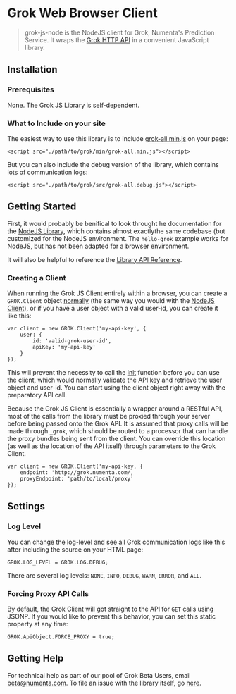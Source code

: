 Grok Web Browser Client
==================

> grok-js-node is the NodeJS client for Grok, Numenta's Prediction Service. It wraps the [Grok HTTP API](http://grok.numenta.com/resources) in a convenient JavaScript library.

Installation
------------

### Prerequisites

None. The Grok JS Library is self-dependent.

### What to Include on your site

The easiest way to use this library is to include [grok-all.min.js](min/grok-all.min.js) on your page:

    <script src="./path/to/grok/min/grok-all.min.js"></script>

But you can also include the debug version of the library, which contains lots of communication logs:

    <script src="./path/to/grok/src/grok-all.debug.js"></script>


Getting Started
---------------

First, it would probably be benifical to look throught he documentation for the [NodeJS Library](http://github.com/numenta/grok-js-node), which contains almost exactlythe same codebase (but customized for the NodeJS environment. The `hello-grok` example works for NodeJS, but has not been adapted for a browser environment.

It will also be helpful to reference the [Library API Reference](http://numenta.github.com/grok-js/).

### Creating a Client

When running the Grok JS Client entirely within a browser, you can create a `GROK.Client` object [normally](http://numenta.github.com/grok-js/symbols/GROK.Client.html) (the same way you would with the [NodeJS Client](http://github.com/numenta.com/grok-js-node)), or if you have a user object with a valid user-id, you can create it like this:

    var client = new GROK.Client('my-api-key', {
        user: {
            id: 'valid-grok-user-id',
            apiKey: 'my-api-key'
        }
    });

This will prevent the necessity to call the [init](http://numenta.github.com/grok-js/symbols/GROK.Client.html#init) function before you can use the client, which would normally validate the API key and retrieve the user object and user-id. You can start using the client object right away with the preparatory API call.

Because the Grok JS Client is essentially a wrapper around a RESTful API, most of the calls from the library must be proxied through your server before being passed onto the Grok API. It is assumed that proxy calls will be made through `_grok`, which should be routed to a processor that can handle the proxy bundles being sent from the client. You can override this location (as well as the location of the API itself) through parameters to the Grok Client.

    var client = new GROK.Client('my-api-key, {
        endpoint: 'http://grok.numenta.com/,
        proxyEndpoint: 'path/to/local/proxy'
    });

Settings
--------

### Log Level

You can change the log-level and see all Grok communication logs like this after including the source on your HTML page:

    GROK.LOG_LEVEL = GROK.LOG.DEBUG;

There are several log levels: `NONE`, `INFO`, `DEBUG`, `WARN`, `ERROR`, and `ALL`.

### Forcing Proxy API Calls

By default, the Grok Client will got straight to the API for `GET` calls using JSONP. If you would like to prevent this behavior, you can set this static property at any time:

    GROK.ApiObject.FORCE_PROXY = true;


Getting Help
------------

For technical help as part of our pool of Grok Beta Users, email beta@numenta.com. To file an issue with the library itself, go [here](https://github.com/numenta/grok-js-ua/issues).
